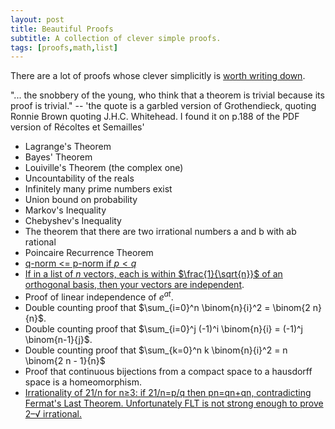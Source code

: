 ```yaml
---
layout: post
title: Beautiful Proofs
subtitle: A collection of clever simple proofs.
tags: [proofs,math,list]
---
```


There are a lot of proofs whose clever simplicitly is [worth writing down](https://mathoverflow.net/questions/28788/nontrivial-theorems-with-trivial-proofs/28791).

"... the snobbery of the young, who think that a theorem is trivial because its proof is trivial." -- 'the quote is a garbled version of Grothendieck, quoting Ronnie Brown quoting J.H.C. Whitehead. I found it on p.188 of the PDF version of Récoltes et Semailles'

- Lagrange's Theorem
- Bayes' Theorem
- Louiville's Theorem (the complex one)
- Uncountability of the reals
- Infinitely many prime numbers exist
- Union bound on probability
- Markov's Inequality
- Chebyshev's Inequality
- The theorem that there are two irrational numbers a and b with ab rational
- Poincaire Recurrence Theorem
- [q-norm <= p-norm if $p < q$](https://math.stackexchange.com/questions/367899/q-norm-leq-p-norm)
- [If in a list of $n$ vectors, each is within $\frac{1}{\sqrt{n}}$ of an orthogonal basis, then your vectors are independent](https://math.stackexchange.com/questions/1732753/proving-a-basis-for-inner-product-space-v-when-e-j-v-j-frac1-sqrtn).
- Proof of linear independence of $e^{a t}$.
- Double counting proof that $\sum_{i=0}^n \binom{n}{i}^2 = \binom{2 n}{n}$.
- Double counting proof that $\sum_{i=0}^j (-1)^i \binom{n}{i} = (-1)^j \binom{n-1}{j}$.
- Double counting proof that $\sum_{k=0}^n k \binom{n}{i}^2 = n \binom{2 n - 1}{n}$
- Proof that continuous bijections from a compact space to a hausdorff space is a homeomorphism.
- [Irrationality of 21/n for n≥3: if 21/n=p/q then pn=qn+qn, contradicting Fermat's Last Theorem. Unfortunately FLT is not strong enough to prove 2–√ irrational.](https://mathoverflow.net/questions/42512/awfully-sophisticated-proof-for-simple-facts/44742#44742)
